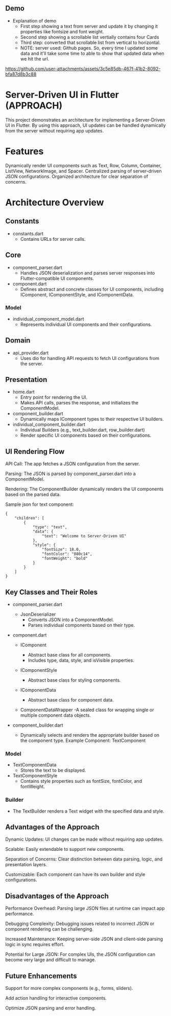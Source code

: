 ## Demo
- Explanation of demo
  - First step showing a text from server and update it by changing it properties like fontsize and font weight.
  - Second step showing a scrollable list vertially contains four Cards
  - Third step: converted that scrollable list from vertical to horizontal.
  - NOTE: server used: Github pages. So, every time I updated some data and it'll take some time to able to show that updated data when we hit the url. 

https://github.com/user-attachments/assets/3c5e85db-467f-41b2-8092-bfa87d8b3c88



# Server-Driven UI in Flutter (APPROACH)

This project demonstrates an architecture for implementing a Server-Driven UI in Flutter. By using this approach, UI updates can be handled dynamically from the server without requiring app updates.

# Features
Dynamically render UI components such as Text, Row, Column, Container, ListView, NetworkImage, and Spacer.
Centralized parsing of server-driven JSON configurations.
Organized architecture for clear separation of concerns.


# Architecture Overview

## Constants
- constants.dart
  - Contains URLs for server calls.

## Core
- component_parser.dart
  - Handles JSON deserialization and parses server responses into Flutter-compatible UI components.
- component.dart
  - Defines abstract and concrete classes for UI components, including IComponent, IComponentStyle, and IComponentData.

### Model
- individual_component_model.dart
  - Represents individual UI components and their configurations.

## Domain
- api_provider.dart
  - Uses dio for handling API requests to fetch UI configurations from the server.

## Presentation
- home.dart
  - Entry point for rendering the UI.
  - Makes API calls, parses the response, and initializes the ComponentModel.
- component_builder.dart
  - Dynamically maps IComponent types to their respective UI builders.
- individual_component_builder.dart
  - Individual Builders (e.g., text_builder.dart, row_builder.dart)
  - Render specific UI components based on their configurations.

## UI Rendering Flow

API Call: The app fetches a JSON configuration from the server.

Parsing: The JSON is parsed by component_parser.dart into a ComponentModel.

Rendering: The ComponentBuilder dynamically renders the UI components based on the parsed data.

Sample json for text component: 
```
{
    "children": [
        {
            "type": "text",
            "data": {
                "text": "Welcome to Server-Driven UI"
            },
            "style": {
                "fontSize": 18.0,
                "fontColor": "080c14",
                "fontWeight": "bold"
            }
        }
    ]
}
```


## Key Classes and Their Roles

- component_parser.dart
  - JsonDeserializer
    - Converts JSON into a ComponentModel.
    - Parses individual components based on their type.

- component.dart
  - IComponent
    - Abstract base class for all components.
    - Includes type, data, style, and isVisible properties.

  - IComponentStyle
    - Abstract base class for styling components.

  - IComponentData
    - Abstract base class for component data.

  - ComponentDataWrapper
    -A sealed class for wrapping single or multiple component data objects.

- component_builder.dart
  - Dynamically selects and renders the appropriate builder based on the component type.
    Example Component: TextComponent

### Model

- TextComponentData
  - Stores the text to be displayed.
- TextComponentStyle
  - Contains style properties such as fontSize, fontColor, and fontWeight.

### Builder
- The TextBuilder renders a Text widget with the specified data and style.

## Advantages of the Approach

Dynamic Updates: UI changes can be made without requiring app updates.

Scalable: Easily extendable to support new components.

Separation of Concerns: Clear distinction between data parsing, logic, and presentation layers.

Customizable: Each component can have its own builder and style configurations.

## Disadvantages of the Approach

Performance Overhead: Parsing large JSON files at runtime can impact app performance.

Debugging Complexity: Debugging issues related to incorrect JSON or component rendering can be challenging.

Increased Maintenance: Keeping server-side JSON and client-side parsing logic in sync requires effort.

Potential for Large JSON: For complex UIs, the JSON configuration can become very large and difficult to manage.

## Future Enhancements

Support for more complex components (e.g., forms, sliders).

Add action handling for interactive components.

Optimize JSON parsing and error handling.


